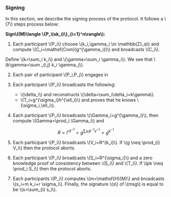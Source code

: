 ### Signing

In this section, we describe the signing process of the protocol. It follows a  \\(7\\) steps process below:

**Sign\\((M)\langle \\{P_i(sk_i)\\}_{i=1}^n\rangle\\):** 

1. Each participant \\(P_i\\) choose \\(k_i,\gamma_i \in \mathbb{Z}_q\\) and compute \\(C_i=\mathsf{Com}(g^{\gamma_i})\\) and broadcasts \\(C_i\\).

Define \\(k=\sum_i k_i\\) and \\(\gamma=\sum_i \gamma_i\\). We see that 
\\(k\gamma=\sum _{i,j} k_i \gamma_j\\).

2. Each pair of participant \\(P_i,P_j\\) engages in

3. Each participant \\(P_i\\) broadcasts the following:

    - \\(\delta_i\\) and reconstructs \\(\delta=\sum_i\delta_i=k\gamma\\).
    - \\(T_i=g^{\sigma_i}h^{\ell_i}\\) and proves that he knows \\(\sigma_i,\ell_i\\).

4. Each participant \\(P_i\\) broadcasts \\(\Gamma_i=g^{\gamma_i}\\), then compute \\(Gamma=\prod_i \Gamma_i\\) and 

$$R=\Gamma^{\delta^{-1}}=g^{\sum_i\gamma_ik^{-1}\gamma^{-1}}=g^{k^{-1}}$$

5. Each participant \\(P_i\\) broadcasts \\(V_i=R^{k_i}\\). If \\(g \neq \prod_{i} V_i\\) then the protocol aborts. 

6. Each participant \\(P_i\\) broadcasts \\(S_i=R^{\sigma_i}\\) and a zero  knowledge proof of consistency between \\(S_i\\) and \\(T_i\\). If \\(pk \neq \prod_i S_i\\) then the protocol aborts.

7. Each participants \\(P_i\\) computes \\(m=\mathsf{H}(M)\\) and broadcasts \\(s_i=m k_i+r \sigma_i\\). FInally, the signature \\(s\\) of \\(msg\\) is equal to be \\(s=\sum_{i} s_i\\).